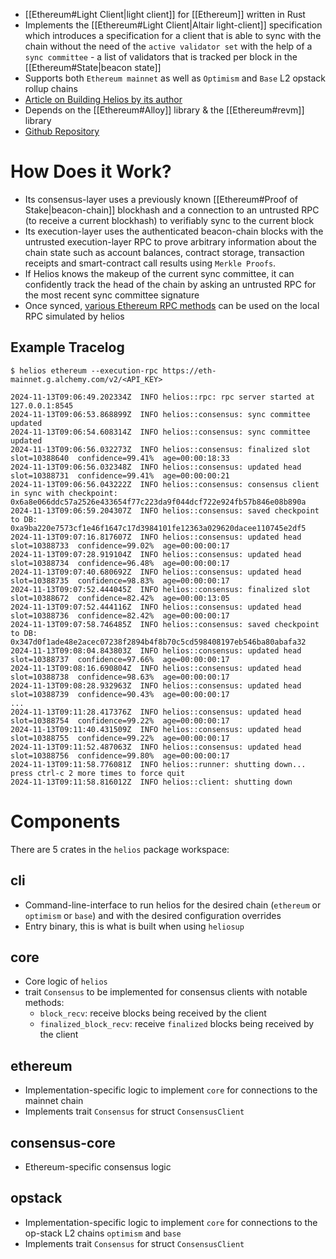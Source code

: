 

- [[Ethereum#Light Client|light client]] for [[Ethereum]] written in Rust
- Implements the [[Ethereum#Light Client|Altair light-client]] specification which introduces a specification for a client that is able to sync with the chain without the need of the `active validator set` with the help of a `sync committee` - a list of validators that is tracked per block in the [[Ethereum#State|beacon state]]
- Supports both `Ethereum mainnet` as well as `Optimism` and `Base` L2 opstack rollup chains
- [Article on Building Helios by its author](https://a16zcrypto.com/posts/article/building-helios-ethereum-light-client/)
- Depends on the [[Ethereum#Alloy]] library & the [[Ethereum#revm]] library
- [Github Repository](https://github.com/a16z/helios)



# How Does it Work?
- Its consensus-layer uses a previously known [[Ethereum#Proof of Stake|beacon-chain]] blockhash and a connection to an untrusted RPC (to receive a current blockhash) to verifiably sync to the current block
- Its execution-layer uses the authenticated beacon-chain blocks with the untrusted execution-layer RPC to prove arbitrary information about the chain state such as account balances, contract storage, transaction receipts and smart-contract call results using `Merkle Proofs`.
- If Helios knows the makeup of the current sync committee, it can confidently track the head of the chain by asking an untrusted RPC for the most recent sync committee signature
- Once synced, [various Ethereum RPC methods](https://github.com/a16z/helios/blob/master/rpc.md) can be used on the local RPC simulated by helios


## Example Tracelog
```
$ helios ethereum --execution-rpc https://eth-mainnet.g.alchemy.com/v2/<API_KEY>

2024-11-13T09:06:49.202334Z  INFO helios::rpc: rpc server started at 127.0.0.1:8545
2024-11-13T09:06:53.868899Z  INFO helios::consensus: sync committee updated
2024-11-13T09:06:54.608314Z  INFO helios::consensus: sync committee updated
2024-11-13T09:06:56.032273Z  INFO helios::consensus: finalized slot             slot=10388640  confidence=99.41%  age=00:00:18:33
2024-11-13T09:06:56.032348Z  INFO helios::consensus: updated head               slot=10388731  confidence=99.41%  age=00:00:00:21
2024-11-13T09:06:56.043222Z  INFO helios::consensus: consensus client in sync with checkpoint: 0x6a8e066ddc57a2526e433654f77c223da9f044dcf722e924fb57b846e08b890a
2024-11-13T09:06:59.204307Z  INFO helios::consensus: saved checkpoint to DB: 0xa9ba220e7573cf1e46f1647c17d3984101fe12363a029620dacee110745e2df5
2024-11-13T09:07:16.817607Z  INFO helios::consensus: updated head               slot=10388733  confidence=99.02%  age=00:00:00:17
2024-11-13T09:07:28.919104Z  INFO helios::consensus: updated head               slot=10388734  confidence=96.48%  age=00:00:00:17
2024-11-13T09:07:40.680692Z  INFO helios::consensus: updated head               slot=10388735  confidence=98.83%  age=00:00:00:17
2024-11-13T09:07:52.444045Z  INFO helios::consensus: finalized slot             slot=10388672  confidence=82.42%  age=00:00:13:05
2024-11-13T09:07:52.444116Z  INFO helios::consensus: updated head               slot=10388736  confidence=82.42%  age=00:00:00:17
2024-11-13T09:07:58.746485Z  INFO helios::consensus: saved checkpoint to DB: 0x347d0f1ade48e2acec07238f2894b4f8b70c5cd598408197eb546ba80abafa32
2024-11-13T09:08:04.843803Z  INFO helios::consensus: updated head               slot=10388737  confidence=97.66%  age=00:00:00:17
2024-11-13T09:08:16.690804Z  INFO helios::consensus: updated head               slot=10388738  confidence=98.63%  age=00:00:00:17
2024-11-13T09:08:28.932963Z  INFO helios::consensus: updated head               slot=10388739  confidence=90.43%  age=00:00:00:17
...
2024-11-13T09:11:28.417376Z  INFO helios::consensus: updated head               slot=10388754  confidence=99.22%  age=00:00:00:17
2024-11-13T09:11:40.431509Z  INFO helios::consensus: updated head               slot=10388755  confidence=99.22%  age=00:00:00:17
2024-11-13T09:11:52.487063Z  INFO helios::consensus: updated head               slot=10388756  confidence=99.80%  age=00:00:00:17
2024-11-13T09:11:58.776081Z  INFO helios::runner: shutting down... press ctrl-c 2 more times to force quit
2024-11-13T09:11:58.816012Z  INFO helios::client: shutting down
```



# Components
There are 5 crates in the `helios` package workspace:


## cli
- Command-line-interface to run helios for the desired chain (`ethereum` or `optimism` or `base`) and with the desired configuration overrides
- Entry binary, this is what is built when using `heliosup`


## core
- Core logic of `helios`
- trait `Consensus` to be implemented for consensus clients with notable methods:
  + `block_recv`: receive blocks being received by the client
  + `finalized_block_recv`: receive `finalized` blocks being received by the client


## ethereum
- Implementation-specific logic to implement `core` for connections to the mainnet chain
- Implements trait `Consensus` for struct `ConsensusClient`


## consensus-core
- Ethereum-specific consensus logic


## opstack
- Implementation-specific logic to implement `core` for connections to the op-stack L2 chains `optimism` and `base`
- Implements trait `Consensus` for struct `ConsensusClient`
